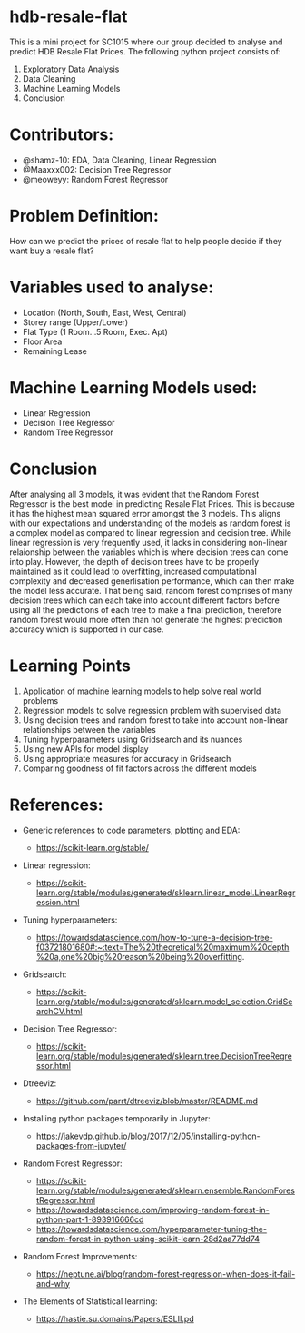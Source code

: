 # hdb-resale-flat
This is a mini project for SC1015 where our group decided to analyse and predict HDB Resale Flat Prices.
The following python project consists of:
1. Exploratory Data Analysis
2. Data Cleaning
3. Machine Learning Models
4. Conclusion

# Contributors:
  - @shamz-10: EDA, Data Cleaning, Linear Regression
  - @Maaxxx002: Decision Tree Regressor
  - @meoweyy: Random Forest Regressor

# Problem Definition:
How can we predict the prices of resale flat to help people decide if they want buy a resale flat? 

# Variables used to analyse:
- Location (North, South, East, West, Central)
- Storey range (Upper/Lower)
- Flat Type (1 Room...5 Room, Exec. Apt)
- Floor Area
- Remaining Lease

   
# Machine Learning Models used:
- Linear Regression
- Decision Tree Regressor
- Random Tree Regressor

# Conclusion
After analysing all 3 models, it was evident that the Random Forest Regressor is the best model in predicting Resale Flat Prices. This is because it has the highest mean squared error amongst the 3 models. This aligns with our expectations and understanding of the models as random forest is a complex model as compared to linear regression and decision tree. While linear regression is very frequently used, it lacks in considering non-linear relaionship between the variables which is where decision trees can come into play. However, the depth of decision trees have to be properly maintained as it could lead to overfitting, increased computational complexity and decreased generlisation performance, which can then make the model less accurate. That being said, random forest comprises of many decision trees which can each take into account different factors before using all the predictions of each tree to make a final prediction, therefore random forest would more often than not generate the highest prediction accuracy which is supported in our case.


# Learning Points
1. Application of machine learning models to help solve real world problems
1. Regression models to solve regression problem with supervised data
2. Using decision trees and random forest to take into account non-linear relationships between the variables
3. Tuning hyperparameters using Gridsearch and its nuances
4. Using new APIs for model display
5. Using appropriate measures for accuracy in Gridsearch
6. Comparing goodness of fit factors across the different models

# References:
- Generic references to code parameters, plotting and EDA:
  - https://scikit-learn.org/stable/
- Linear regression:
  - https://scikit-learn.org/stable/modules/generated/sklearn.linear_model.LinearRegression.html
- Tuning hyperparameters:
  - https://towardsdatascience.com/how-to-tune-a-decision-tree-f03721801680#:~:text=The%20theoretical%20maximum%20depth%20a,one%20big%20reason%20being%20overfitting.
- Gridsearch:
  - https://scikit-learn.org/stable/modules/generated/sklearn.model_selection.GridSearchCV.html
- Decision Tree Regressor:
  - https://scikit-learn.org/stable/modules/generated/sklearn.tree.DecisionTreeRegressor.html
- Dtreeviz:
  - https://github.com/parrt/dtreeviz/blob/master/README.md
- Installing python packages temporarily in Jupyter:
  - https://jakevdp.github.io/blog/2017/12/05/installing-python-packages-from-jupyter/

- Random Forest Regressor:
  - https://scikit-learn.org/stable/modules/generated/sklearn.ensemble.RandomForestRegressor.html
  - https://towardsdatascience.com/improving-random-forest-in-python-part-1-893916666cd
  - https://towardsdatascience.com/hyperparameter-tuning-the-random-forest-in-python-using-scikit-learn-28d2aa77dd74

- Random Forest Improvements:
  - https://neptune.ai/blog/random-forest-regression-when-does-it-fail-and-why
- The Elements of Statistical learning: 
  - https://hastie.su.domains/Papers/ESLII.pd

